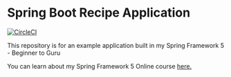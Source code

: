 # Spring Boot Recipe Application

[![CircleCI](https://circleci.com/gh/tangi75/spring5-recipe-app.svg?style=svg)](https://circleci.com/gh/tangi75/spring5-recipe-app)

This repository is for an example application built in my Spring Framework 5 - Beginner to Guru

You can learn about my Spring Framework 5 Online course [here.](https://go.springframework.guru/spring-framework-5-online-course)
